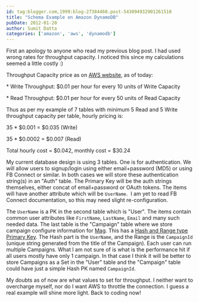 ```yaml
---
id: tag:blogger.com,1999:blog-27384460.post-543094932901261510
title: "Schema Example on Amazon DynamoDB"
pubDate: 2012-01-20
author: Sumit Datta
categories: ['amazon', 'aws', 'dynamodb']
---
```


First an apology to anyone who read my previous blog post. I had used wrong rates for throughput capacity. I noticed this since my calculations seemed a little costly :)  

Throughput Capacity price as on [AWS website](https://aws.amazon.com/dynamodb/pricing/), as of today:  

\* Write Throughput: $0.01 per hour for every 10 units of Write Capacity  

\* Read Throughput: $0.01 per hour for every 50 units of Read Capacity  

Thus as per my example of 7 tables with minimum 5 Read and 5 Write throughput capacity per table, hourly pricing is:  

35 \* $0.001 = $0.035 (Write)  

35 \* $0.0002 = $0.007 (Read)  

Total hourly cost = $0.042, monthly cost = $30.24  

My current database design is using 3 tables. One is for authentication. We will allow users to signup/login using either email+password (MD5) or using FB Connect or similar. In both cases we will store these authentication string(s) in an "Auth" table. The Primary Key will be the auth strings themselves, either concat of email+password or OAuth tokens. The items will have another attribute which will be `UserName`.  I am yet to read FB Connect documentation, so this may need slight re-configuration.  

The `UserName` is a PK in the second table which is "User". The items contain common user attributes like `FirstName`, `LastName`, `Email` and many such needed data. The last table is the "Campaign" table where we store campaign configure information for [Mag](https://mag.io/). This has a [Hash and Range type Primary Key](http://docs.amazonwebservices.com/amazondynamodb/latest/developerguide/DataModel.html). The Hash part is the `UserName`, and the Range is the `CampaignId` (unique string generated from the title of the Campaign). Each user can run multiple Campaigns. What I am not sure of is what is the performance hit if all users mostly have only 1 campaign. In that case I think it will be better to store Campaigns as a Set in the "User" table and the "Campaign" table could have just a simple Hash PK named `CampaignId`.  

My doubts as of now are what values to set for throughput. I neither want to overcharge myself, nor do I want AWS to throttle the connection. I guess a real example will shine more light. Back to coding now!